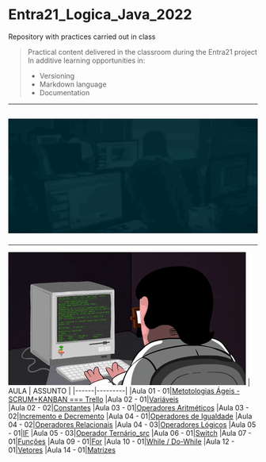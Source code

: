 # Entra21_Logica_Java_2022
Repository with practices carried out in class
> Practical content delivered in the classroom during the Entra21 project In additive learning opportunities in:
> - Versioning
> - Markdown language
> - Documentation
---
![Gif Entra21](./gifs/entra21.gif)
---
---
![Gif Entra21](./gifs/giphy.gif)
| AULA | ASSUNTO |
|------|---------|
|Aula 01 - 01|[Metotologias Ágeis - SCRUM+KANBAN === Trello](https://trello.com/b/v8uWxawZ/entra21-2022)
|Aula 02 - 01|[Variáveis](./Aula%20002%20-%20Variaveis/)                                    
|Aula 02 - 02|[Constantes](./Aula%20002%20-%20Constantes)
|Aula 03 - 01|[Operadores Aritméticos](./Aula%20003%20-%20OperadoresAritimeticos/)
|Aula 03 - 02|[Incremento e Decremento](./Aula%20003%20-%20Incremeto%20e%20decremento/)
|Aula 04 - 01|[Operadores de Igualdade](./Aula04%20-%2001%20-%20OperadoresDeIgualdade/)
|Aula 04 - 02|[Operadores Relacionais](./Aula04%20-%2002%20-%20OperadoresRelacionais/)
|Aula 04 - 03|[Operadores Lógicos](./Aula04%20-%2003%20-%20OperadoresLogicos/)
|Aula 05 - 01|[IF](./Aula05%20-%2001%20-%20If/)
|Aula 05 - 03|[Operador Ternário_src](./Aula05%20-%2003%20-%20Operadores%20Ternarios/)
|Aula 06 - 01|[Switch](./Aula06%20-%2001%20-%20Switch/)
|Aula 07 - 01|[Funções](./Aula07%20-%2001%20-%20funcoes/)
|Aula 09 - 01|[For](./Aula09%20-%20for/)
|Aula 10 - 01|[While / Do-While](./Aula09%20-%20While%20and%20do%20While/)
|Aula 12 - 01|[Vetores](./Aula11%20-%20Vetores/)
|Aula 14 - 01|[Matrizes](./Aula14%20-%2001%20-%20Matrizes/)